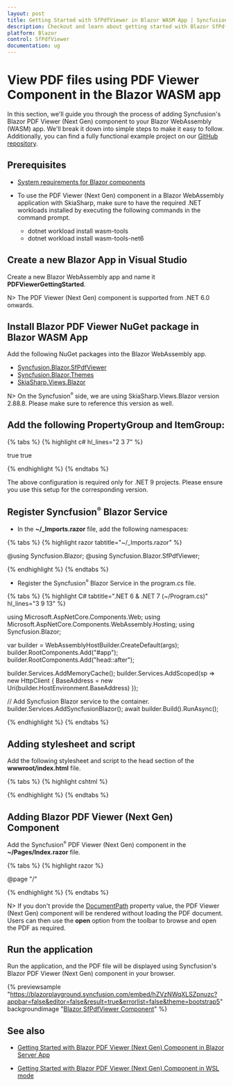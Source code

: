 ```yaml
---
layout: post
title: Getting Started with SfPdfViewer in Blazor WASM App | Syncfusion
description: Checkout and learn about getting started with Blazor SfPdfViewer component in Blazor WebAssembly (WASM) App using Visual Studio and more.
platform: Blazor
control: SfPdfViewer
documentation: ug
---
```


# View PDF files using PDF Viewer Component in the Blazor WASM app

In this section, we'll guide you through the process of adding Syncfusion's Blazor PDF Viewer (Next Gen) component to your Blazor WebAssembly (WASM) app. We'll break it down into simple steps to make it easy to follow. Additionally, you can find a fully functional example project on our [GitHub repository](https://github.com/SyncfusionExamples/blazor-pdf-viewer-examples/tree/master/Getting%20Started/Client-side%20application).

## Prerequisites

* [System requirements for Blazor components](https://blazor.syncfusion.com/documentation/system-requirements)

* To use the PDF Viewer (Next Gen) component in a Blazor WebAssembly application with SkiaSharp, make sure to have the required .NET workloads installed by executing the following commands in the command prompt.
    * dotnet workload install wasm-tools
    * dotnet workload install wasm-tools-net6

## Create a new Blazor App in Visual Studio    

Create a new Blazor WebAssembly app and name it **PDFViewerGettingStarted**.

N> The PDF Viewer (Next Gen) component is supported from .NET 6.0 onwards.

## Install Blazor PDF Viewer NuGet package in Blazor WASM App

Add the following NuGet packages into the Blazor WebAssembly app.

* [Syncfusion.Blazor.SfPdfViewer](https://www.nuget.org/packages/Syncfusion.Blazor.SfPdfViewer) 
* [Syncfusion.Blazor.Themes](https://www.nuget.org/packages/Syncfusion.Blazor.Themes)
* [SkiaSharp.Views.Blazor](https://www.nuget.org/packages/SkiaSharp.Views.Blazor)

N> On the Syncfusion<sup style="font-size:70%">&reg;</sup> side, we are using SkiaSharp.Views.Blazor version 2.88.8. Please make sure to reference this version as well.

## Add the following PropertyGroup and ItemGroup:

{% tabs %}
{% highlight c# hl_lines="2 3 7" %}

<PropertyGroup>
	<WasmNativeStrip>true</WasmNativeStrip>
	<WasmBuildNative>true</WasmBuildNative>
</PropertyGroup>

<ItemGroup>
    <NativeFileReference Include="$(SkiaSharpStaticLibraryPath)\3.1.34\st\*.a" />
</ItemGroup>

{% endhighlight %}
{% endtabs %}

The above configuration is required only for .NET 9 projects. Please ensure you use this setup for the corresponding version.

## Register Syncfusion<sup style="font-size:70%">&reg;</sup> Blazor Service

* In the **~/_Imports.razor** file, add the following namespaces:

{% tabs %}
{% highlight razor tabtitle="~/_Imports.razor" %}

@using Syncfusion.Blazor;
@using Syncfusion.Blazor.SfPdfViewer;

{% endhighlight %}
{% endtabs %}

* Register the Syncfusion<sup style="font-size:70%">&reg;</sup> Blazor Service in the program.cs file.

{% tabs %}
{% highlight C# tabtitle=".NET 6 & .NET 7 (~/Program.cs)" hl_lines="3 9 13" %}

using Microsoft.AspNetCore.Components.Web;
using Microsoft.AspNetCore.Components.WebAssembly.Hosting;
using Syncfusion.Blazor;

var builder = WebAssemblyHostBuilder.CreateDefault(args);
builder.RootComponents.Add<App>("#app");
builder.RootComponents.Add<HeadOutlet>("head::after");

builder.Services.AddMemoryCache();
builder.Services.AddScoped(sp => new HttpClient { BaseAddress = new Uri(builder.HostEnvironment.BaseAddress) });

// Add Syncfusion Blazor service to the container.
builder.Services.AddSyncfusionBlazor();
await builder.Build().RunAsync();

{% endhighlight %}
{% endtabs %}

## Adding stylesheet and script

Add the following stylesheet and script to the head section of the **wwwroot/index.html** file.

{% tabs %}
{% highlight cshtml %}

<head>
    <!-- Syncfusion Blazor PDF Viewer (Next Gen) control's theme style sheet -->
    <link href="_content/Syncfusion.Blazor.Themes/bootstrap5.css" rel="stylesheet" />
    <!-- Syncfusion Blazor PDF Viewer (Next Gen) control's scripts -->
    <script src="_content/Syncfusion.Blazor.SfPdfViewer/scripts/syncfusion-blazor-sfpdfviewer.min.js" type="text/javascript"></script>
</head>

{% endhighlight %}
{% endtabs %}

## Adding Blazor PDF Viewer (Next Gen) Component

Add the Syncfusion<sup style="font-size:70%">&reg;</sup> PDF Viewer (Next Gen) component in the **~/Pages/Index.razor** file.

{% tabs %}
{% highlight razor %}

@page "/"

<SfPdfViewer2 DocumentPath="https://cdn.syncfusion.com/content/pdf/pdf-succinctly.pdf"
              Height="100%"
              Width="100%">
</SfPdfViewer2>

{% endhighlight %}
{% endtabs %}

N> If you don't provide the [DocumentPath](https://help.syncfusion.com/cr/blazor/Syncfusion.Blazor.SfPdfViewer.PdfViewerBase.html#Syncfusion_Blazor_SfPdfViewer_PdfViewerBase_DocumentPath) property value, the PDF Viewer (Next Gen) component will be rendered without loading the PDF document. Users can then use the **open** option from the toolbar to browse and open the PDF as required.

## Run the application

Run the application, and the PDF file will be displayed using Syncfusion's Blazor PDF Viewer (Next Gen) component in your browser.

{% previewsample "https://blazorplayground.syncfusion.com/embed/hZVzNWqXLSZpnuzc?appbar=false&editor=false&result=true&errorlist=false&theme=bootstrap5" backgroundimage "[Blazor SfPdfViewer Component](gettingstarted-images/blazor-pdfviewer.png)" %}

## See also

* [Getting Started with Blazor PDF Viewer (Next Gen) Component in Blazor Server App](./server-side-application)

* [Getting Started with Blazor PDF Viewer (Next Gen) Component in WSL mode](./wsl-application)